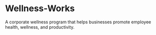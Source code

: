# Wellness-Works
A corporate wellness program that helps businesses promote employee health, wellness, and productivity.
